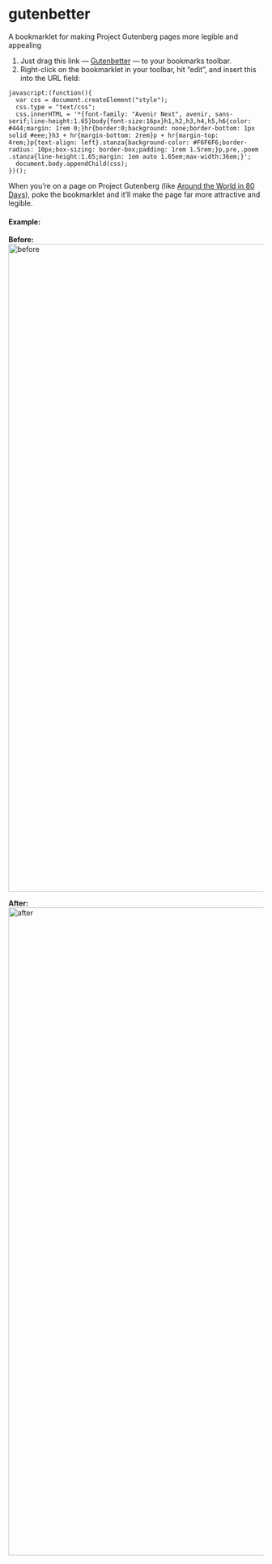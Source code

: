 # gutenbetter
A bookmarklet for making Project Gutenberg pages more legible and appealing

1. Just drag this link — [Gutenbetter]() — to your bookmarks toolbar.
2. Right-click on the bookmarklet in your toolbar, hit “edit”, and insert this into the URL field:
```
javascript:(function(){
  var css = document.createElement("style");
  css.type = "text/css";
  css.innerHTML = '*{font-family: "Avenir Next", avenir, sans-serif;line-height:1.65}body{font-size:16px}h1,h2,h3,h4,h5,h6{color: #444;margin: 1rem 0;}hr{border:0;background: none;border-bottom: 1px solid #eee;}h3 + hr{margin-bottom: 2rem}p + hr{margin-top: 4rem;}p{text-align: left}.stanza{background-color: #F6F6F6;border-radius: 10px;box-sizing: border-box;padding: 1rem 1.5rem;}p,pre,.poem .stanza{line-height:1.65;margin: 1em auto 1.65em;max-width:36em;}';
  document.body.appendChild(css);
})();
```

When you’re on a page on Project Gutenberg (like [Around the World in 80 Days](https://www.gutenberg.org/files/103/103-h/103-h.htm)), poke the bookmarklet and it’ll make the page far more attractive and legible.

#### Example:

**Before:**
<img width="1280" alt="before" src="https://cloud.githubusercontent.com/assets/22547/8819071/907a4758-2ffd-11e5-8f36-d8b319e7494c.png">

**After:**
<img width="1280" alt="after" src="https://cloud.githubusercontent.com/assets/22547/8819072/907d3aee-2ffd-11e5-87b5-6040c82c86b2.png">
